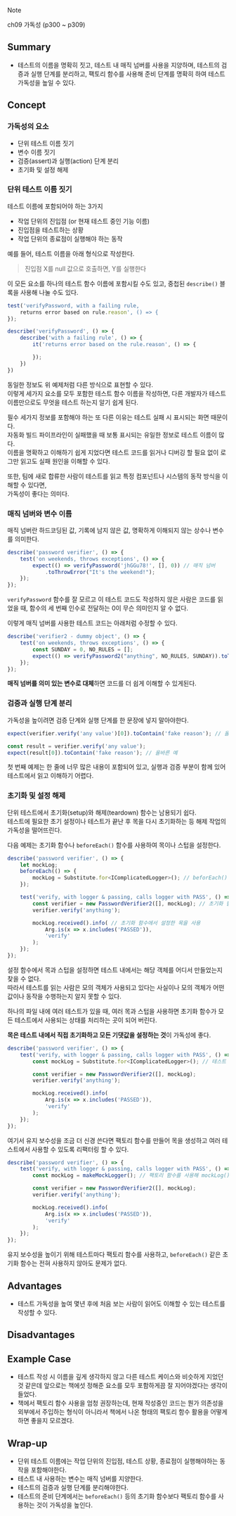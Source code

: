 <!-- 단순한 책 내용만 정리하는 스터디에서 벗어나 자신의 생각을 정리하고, 그걸 바탕으로 실무에 적용할 수 있는 내용을 찾는 스터디가 되었으면 좋겠습니다. -->
<!-- 참고한 글 - https://tech.kakaopay.com/post/frontend-study-journey/ -->

> [!NOTE]   
> ch09 가독성 (p300 ~ p309)

## Summary
<!-- 한 줄 요약을 통해 발표자는 본인이 주제를 정확하게 이해했는지 점검하고, 스터디원들은 한 눈에 주제를 파악할 수 있습니다. -->
- 테스트의 이름을 명확히 짓고, 테스트 내 매직 넘버를 사용을 지양하며, 테스트의 검증과 실행 단계를 분리하고, 팩토리 함수를 사용해 준비 단계를 명확히 하여 테스트 가독성을 높일 수 있다.
## Concept
<!-- 책을 바탕으로 발표 주제의 이론적 개념 및 필요한 배경 지식을 설명합니다. -->
### 가독성의 요소
- 단위 테스트 이름 짓기
- 변수 이름 짓기
- 검증(assert)과 실행(action) 단계 분리
- 초기화 및 설정 해제

### 단위 테스트 이름 짓기
테스트 이름에 포함되어야 하는 3가지 
   - 작업 단위의 진입점 (or 현재 테스트 중인 기능 이름)
   - 진입점을 테스트하는 상황
   - 작업 단위의 종료점이 실행해야 하는 동작

예를 들어, 테스트 이름을 아래 형식으로 작성한다.
> 진입점 X를 null 값으로 호출하면, Y를 실행한다

이 모든 요소를 하나의 테스트 함수 이름에 포함시킬 수도 있고,
중첩된 `describe()` 블록을 사용해 나눌 수도 있다.

```js
test('verifyPassword, with a failing rule,
    returns error based on rule.reason', () => {
});

describe('verifyPassword', () => {
    describe('with a failing rule', () => {
        it('returns error based on the rule.reason', () => {

        });
    })
})
```
동일한 정보도 위 예제처럼 다른 방식으로 표현할 수 있다.   
이렇게 세가지 요소를 모두 포함한 테스트 함수 이름을 작성하면, 
다른 개발자가 테스트 이름만으로도 무엇을 테스트 하는지 알기 쉽게 된다.

필수 세가지 정보를 포함해야 하는 또 다른 이유는 테스트 실패 시 표시되는 화면 때문이다.   
자동화 빌드 파이프라인이 실패했을 때 보통 표시되는 유일한 정보로 테스트 이름이 많다.   
이름을 명확하고 이해하기 쉽게 지었다면 테스트 코드를 읽거나 디버깅 할 필요 없이 로그만 읽고도 실패 원인을 이해할 수 있다.

또한, 팀에 새로 합류한 사람이 테스트를 읽고 특정 컴포넌트나 시스템의 동작 방식을 이해할 수 있다면,    
가독성이 좋다는 의미다.

### 매직 넘버와 변수 이름
매직 넘버란 하드코딩된 값, 기록에 남지 않은 값, 명확하게 이해되지 않는 상수나 변수를 의미한다.

```js
describe('password verifier', () => {
    test('on weekends, throws exceptions', () => {
        expect(() => verifyPassword('jhGGu78!', [], 0)) // 매직 넘버
            .toThrowError("It's the weekend!");
    });
});
```

`verifyPassword` 함수를 잘 모르고 이 테스트 코드도 작성하지 않은 사람은 코드를 읽었을 때, 함수의 세 번째 인수로 전달하는 0이 무슨 의미인지 알 수 없다.

이렇게 매직 넘버를 사용한 테스트 코드는 아래처럼 수정할 수 있다.

```js
describe('verifier2 - dummy object', () => {
    test('on weekends, throws exceptions', () => {
        const SUNDAY = 0, NO_RULES = [];
        expect(() => verifyPassword2("anything", NO_RULES, SUNDAY)).toThrowError("It's the weekend!");
    });
});
```

**매직 넘버를 의미 있는 변수로 대체**하면 코드를 더 쉽게 이해할 수 있게된다.

### 검증과 실행 단계 분리
가독성을 높이려면 검증 단계와 실행 단계를 한 문장에 넣지 말아야한다.

```js
expect(verifier.verify('any value')[0]).toContain('fake reason'); // 올바르지 않음

const result = verifier.verify('any value');
expect(result[0]).toContain('fake reason'); // 올바른 예
```

첫 번째 예제는 한 줄에 너무 많은 내용이 포함되어 있고, 실행과 검증 부분이 함께 있어 
테스트에서 읽고 이해하기 어렵다.   

### 초기화 및 설정 해제
단위 테스트에서 초기화(setup)와 해제(teardown) 함수는 남용되기 쉽다.   
테스트에 필요한 초기 설정이나 테스트가 끝난 후 목을 다시 초기화하는 등 해제 작업의 가독성을 떨어뜨린다.

다음 예제는 초기화 함수나 `beforeEach()` 함수를 사용하여 목이나 스텁을 설정한다.

```js
describe('password verifier', () => {
    let mockLog;
    beforeEach(() => {
        mockLog = Substitute.for<IComplicatedLogger>(); // beforEach() 함수에서 목 초기화
    });

    test('verify, with logger & passing, calls logger with PASS', () => {
        const verifier = new PasswordVerifier2([], mockLog); // 초기화 함수에서 설정한 목을 사용
        verifier.verify('anything');

        mockLog.received().info( // 초기화 함수에서 설정한 목을 사용
            Arg.is(x => x.includes('PASSED')),
            'verify'
        );
    });
});
```
설정 함수에서 목과 스텁을 설정하면 테스트 내에서는 해당 객체를 어디서 만들었는지 찾을 수 없다.   
따라서 테스트를 읽는 사람은 모의 객체가 사용되고 있다는 사실이나 모의 객체가 어떤 값이나 동작을 수행하는지 알지 못할 수 있다.

하나의 파일 내에 여러 테스트가 있을 때, 여러 목과 스텁을 사용하면 초기화 함수가 모든 테스트에서 사용되는 상태를 처리하는 곳이 되어 버린다. 

**목은 테스트 내에서 직접 초기화하고 모든 기댓값을 설정하는 것**이 가독성에 좋다.

```js
describe('password verifier', () => {
    test('verify, with logger & passing, calls logger with PASS', () => {
        const mockLog = Substitute.for<IComplicatedLogger>(); // 테스트 내에서 목 초기화

        const verifier = new PasswordVerifier2([], mockLog);
        verifier.verify('anything');

        mockLog.received().info(
            Arg.is(x => x.includes('PASSED')),
            'verify'
        );
    });
});
```

여기서 유지 보수성을 조금 더 신경 쓴다면 팩토리 함수를 만들어 목을 생성하고 여러 테스트에서 사용할 수 있도록 리팩터링 할 수 있다.

```js
describe('password verifier', () => {
    test('verify, with logger & passing, calls logger with PASS', () => {
        const mockLog = makeMockLogger(); // 팩토리 함수를 사용해 mockLog() 모의 함수를 생성

        const verifier = new PasswordVerifier2([], mockLog);
        verifier.verify('anything');

        mockLog.received().info(
            Arg.is(x => x.includes('PASSED')),
            'verify'
        );
    });
});
```

유지 보수성을 높이기 위해 테스트마다 팩토리 함수를 사용하고, `beforeEach()` 같은 초기화 함수는 전혀 사용하지 않아도 문제가 없다.


## Advantages
<!-- (선택) 발표 주제를 적용했을 때 얻을 수 있는 이점이나 해결할 수 있는 문제 상황들에 대해 설명합니다. -->
- 테스트 가독성을 높여 몇년 후에 처음 보는 사람이 읽어도 이해할 수 있는 테스트를 작성할 수 있다.

## Disadvantages 
<!-- (선택) 발표 주제를 적용했을 때 발생할 수 있는 side effect나 trade-off에 대해 설명합니다. -->

## Example Case
<!-- 발표 주제가 적용되어 있는 라이브러리, 실제 업무에 적용되어 있는 코드, 직접 만든 예시 코드, 자신의 느낀점 등을 첨부하여 이해를 돕습니다. -->
- 테스트 작성 시 이름을 깊게 생각하지 않고 다른 테스트 케이스와 비슷하게 지었던 것 같은데 앞으로는 책에섯 정해준 요소를 모두 포함하게끔 잘 지어야겠다는 생각이 들었다.
- 책에서 팩토리 함수 사용을 엄청 권장하는데, 현재 작성중인 코드는 뭔가 의존성을 외부에서 주입하는 형식이 아니라서 책에서 나온 형태의 팩토리 함수 활용을 어떻게 하면 좋을지 모르겠다.


## Wrap-up
<!-- 발표를 마무리하며 발표 주제를 다시 요약하고 정리합니다. -->
- 단위 테스트 이름에는 작업 단위의 진입점, 테스트 상황, 종료점이 실행해야하는 동작을 포함해야한다.
- 테스트 내 사용하는 변수는 매직 넘버를 지양한다.
- 테스트의 검증과 실행 단계를 분리해야한다.
- 테스트의 준비 단계에서는 `beforeEach()` 등의 초기화 함수보다 팩토리 함수를 사용하는 것이 가독성을 높인다.